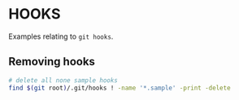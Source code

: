 # HOOKS

Examples relating to `git hooks`.  

## Removing hooks

```sh
# delete all none sample hooks
find $(git root)/.git/hooks ! -name '*.sample' -print -delete 
```

